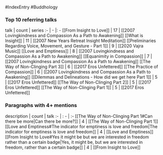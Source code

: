 #IndexEntry #Buddhology

### Top 10 referring talks
talk | count | series
:- | - |: -
[[From Insight to Love]] | 17 | [[2007 Lovingkindness and Compassion As a Path to Awakening]]
[[What is Insight]] | 11 | [[2007 New Years Retreat Insight Meditation]]
[[Preliminaries Regarding Voice, Movement, and Gesture - Part 1]] | 9 | [[2020 Vajra Music]]
[[Love and Emptiness]] | 8 | [[2007 Lovingkindness and Compassion As a Path to Awakening]]
[[Equanimity in Compassion]] | 7 | [[2007 Lovingkindness and Compassion As a Path to Awakening]]
[[The Way of Non-Clinging Part 3]] | 6 | [[2017 Eros Unfettered]]
[[The Practice of Compassion]] | 6 | [[2007 Lovingkindness and Compassion As a Path to Awakening]]
[[Dilemmas and Delineations - How did we get here Part 1]] | 5 | [[2017 Eros Unfettered]]
[[The Way of Non-Clinging Part 2]] | 5 | [[2017 Eros Unfettered]]
[[The Way of Non-Clinging Part 1]] | 5 | [[2017 Eros Unfettered]]

### Paragraphs with 4+ mentions
description | count | talk
:- | : - | :-
[[The Way of Non-Clinging Part 1#Can there be more\|Can there be more?]] | 4 | [[The Way of Non-Clinging Part 1]]
[[Love and Emptiness#The indicator for emptiness is love and freedom\|The indicator for emptiness is love and freedom]] | 4 | [[Love and Emptiness]]
[[From Insight to Love#Yes it might be but we are interested in freedom rather than a certain badge\|Yes, it might be, but we are interested in freedom, rather than a certain badge]] | 4 | [[From Insight to Love]]

